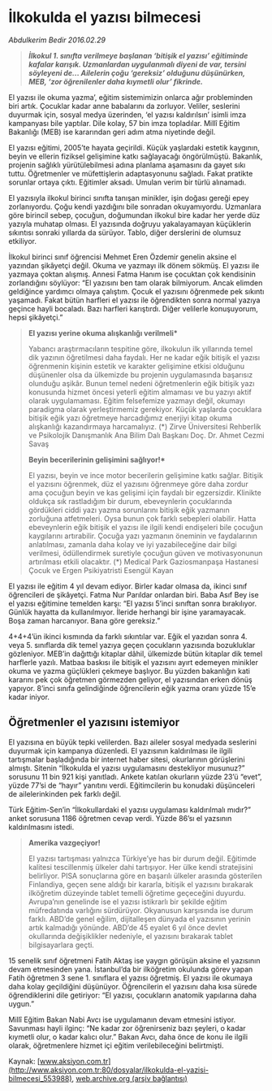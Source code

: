 # İlkokulda el yazısı bilmecesi

*Abdulkerim Bedir 2016.02.29*

<div class="pNewsDetailMainContent ctx_content" itemprop="articleBody">
 <blockquote>
  <p>
   <em>
    <strong>
     İlkokul 1. sınıfta verilmeye başlanan ‘bitişik el yazısı’ eğitiminde kafalar karışık. Uzmanlardan uygulanmalı diyeni de var, tersini söyleyeni de... Ailelerin çoğu ‘gereksiz’ olduğunu düşünürken, MEB, ‘zor öğrenilenler daha kıymetli olur’ fikrinde.
    </strong>
   </em>
  </p>
 </blockquote>
 <p>
  El yazısı ile okuma yazma’, eğitim sistemimizin onlarca ağır probleminden biri artık. Çocuklar kadar anne babalarını da zorluyor. Veliler, seslerini duyurmak için, sosyal medya üzerinden, ‘el yazısı kaldırılsın’ isimli imza kampanyası bile yaptılar. Dile kolay, 57 bin imza topladılar. Millî Eğitim Bakanlığı (MEB) ise kararından geri adım atma niyetinde değil.
 </p>
 <p>
  El yazısı eğitimi, 2005’te hayata geçirildi. Küçük yaşlardaki estetik kaygının, beyin ve ellerin fiziksel gelişimine katkı sağlayacağı öngörülmüştü. Bakanlık, projenin sağlıklı yürütülebilmesi adına planlama aşamasını da gayet sıkı tuttu. Öğretmenler ve müfettişlerin adaptasyonunu sağladı. Fakat pratikte sorunlar ortaya çıktı. Eğitimler aksadı. Umulan verim bir türlü alınamadı.
 </p>
 <p>
  El yazısıyla ilkokul birinci sınıfta tanışan minikler, işin doğası gereği epey zorlanıyordu. Çoğu kendi yazdığını bile sonradan okuyamıyordu. Uzmanlara göre birincil sebep, çocuğun, doğumundan ilkokul bire kadar her yerde düz yazıyla muhatap olması. El yazısında doğruyu yakalayamayan küçüklerin sıkıntısı sonraki yıllarda da sürüyor. Tablo, diğer derslerini de olumsuz etkiliyor.
 </p>
 <p>
  İlkokul birinci sınıf öğrencisi Mehmet Eren Özdemir genelin aksine el yazından şikâyetçi değil. Okuma ve yazmayı ilk dönem sökmüş. El yazısı ile yazmaya çoktan alışmış. Annesi Fatma Hanım ise çocuktan çok kendisinin zorlandığını söylüyor: “El yazısını ben tam olarak bilmiyorum. Ancak elimden geldiğince yardımcı olmaya çalıştım. Çocuk el yazısını öğrenmede pek sıkıntı yaşamadı. Fakat bütün harfleri el yazısı ile öğrendikten sonra normal yazıya geçince hayli bocaladı. Bazı harfleri karıştırdı. Diğer velilerle konuşuyorum, hepsi şikâyetçi.”
 </p>
 <blockquote>
  <p>
   <span>
    <strong>
     El yazısı yerine okuma alışkanlığı verilmeli*
    </strong>
   </span>
  </p>
  <p>
   <span>
    Yabancı araştırmacıların tespitine göre, ilkokulun ilk yıllarında temel dik yazının öğretilmesi daha faydalı. Her ne kadar eğik bitişik el yazısı öğrenmenin kişinin estetik ve karakter gelişimine etkisi olduğunu düşünenler olsa da ülkemizde bu projenin uygulamasında başarısız olunduğu aşikâr. Bunun temel nedeni öğretmenlerin eğik bitişik yazı konusunda hizmet öncesi yeterli eğitim almaması ve bu yazıyı aktif olarak uygulamaması. Eğitim felsefemize yazmayı değil, okumayı paradigma olarak yerleştirmemiz gerekiyor. Küçük yaşlarda çocuklara bitişik eğik yazı öğretmeye harcadığımız enerjiyi kitap okuma alışkanlığı kazandırmaya harcamalıyız. (*) Zirve Üniversitesi Rehberlik ve Psikolojik Danışmanlık Ana Bilim Dalı Başkanı Doç. Dr. Ahmet Cezmi Savaş
   </span>
  </p>
  <p>
   <strong>
    <span>
     Beyin becerilerinin gelişimini sağlıyor!*
    </span>
   </strong>
  </p>
  <p>
   <span>
    El yazısı, beyin ve ince motor becerilerin gelişimine katkı sağlar. Bitişik el yazısını öğrenmek, düz el yazısını öğrenmeye göre daha zordur ama çocuğun beyin ve kas gelişimi için faydalı bir egzersizdir. Klinikte oldukça sık rastladığım bir durum, ebeveynlerin çocuklarında gördükleri ciddi yazı yazma sorunlarını bitişik eğik yazmanın zorluğuna atfetmeleri. Oysa bunun çok farklı sebepleri olabilir. Hatta ebeveynlerin eğik bitişik el yazısı ile ilgili kendi endişeleri bile çocuğun kaygılarını artırabilir. Çocuğa yazı yazmanın öneminin ve faydalarının anlatılması, zamanla daha kolay ve iyi yazabileceğine dair bilgi verilmesi, ödüllendirmek suretiyle çocuğun güven ve motivasyonunun artırılması etkili olacaktır. (*) Medical Park Gaziosmanpaşa Hastanesi Çocuk ve Ergen Psikiyatristi Esengül Kayan
   </span>
  </p>
 </blockquote>
 <p>
  El yazısı ile eğitim 4 yıl devam ediyor. Birler kadar olmasa da, ikinci sınıf öğrencileri de şikâyetçi. Fatma Nur Parıldar onlardan biri. Baba Asıf Bey ise el yazısı eğitimine temelden karşı: “El yazısı 5’inci sınıftan sonra bırakılıyor. Günlük hayatta da kullanılmıyor. İleride herhangi bir işine yaramayacak. Boşa zaman harcanıyor. Bana göre gereksiz.”
 </p>
 <p>
  4+4+4’ün ikinci kısmında da farklı sıkıntılar var. Eğik el yazıdan sonra 4. veya 5. sınıflarda dik temel yazıya geçen çocukların yazısında bozukluklar gözleniyor. MEB’in dağıttığı kitaplar dâhil, ülkemizde bütün kitaplar dik temel harflerle yazılı. Matbaa baskısı ile bitişik el yazısını ayırt edemeyen minikler okuma ve yazma güçlükleri çekmeye başlıyor. Bu yüzden bakanlığın kati kararını pek çok öğretmen görmezden geliyor, el yazısından erken dönüş yapıyor. 8’inci sınıfa gelindiğinde öğrencilerin eğik yazma oranı yüzde 15’e kadar iniyor.
 </p>
 <h2>
  Öğretmenler el yazısını istemiyor
 </h2>
 <p>
  El yazısına en büyük tepki velilerden. Bazı aileler sosyal medyada seslerini duyurmak için kampanya düzenledi. El yazısının kaldırılması ile ilgili tartışmalar başladığında bir internet haber sitesi, okurlarının görüşlerini almıştı. Sitenin “İlkokulda el yazısı uygulamasını destekliyor musunuz?” sorusunu 11 bin 921 kişi yanıtladı. Ankete katılan okurların yüzde 23’ü “evet”, yüzde 77’si de “hayır” yanıtını verdi. Eğitimcilerin bu konudaki düşünceleri de ailelerinkinden pek farklı değil.
 </p>
 <p>
  Türk Eğitim-Sen’in “İlkokullardaki el yazısı uygulaması kaldırılmalı mıdır?” anket sorusuna 1186 öğretmen cevap verdi. Yüzde 86’sı el yazsının kaldırılmasını istedi.
 </p>
 <blockquote>
  <p>
   <span>
    <strong>
     Amerika vazgeçiyor!
    </strong>
   </span>
  </p>
  <p>
   <span>
    El yazısı tartışması yalnızca Türkiye’ye has bir durum değil. Eğitimde kalitesi tescillenmiş ülkeler dahi tartışıyor. Her ülke kendi stratejisini belirliyor. PISA sonuçlarına göre en başarılı ülkeler arasında gösterilen Finlandiya, geçen sene aldığı bir kararla, bitişik el yazısını bırakarak ilköğretim düzeyinde tablet temelli öğretime geçeceğini duyurdu. Avrupa’nın genelinde ise el yazısı istikrarlı bir şekilde eğitim müfredatında varlığını sürdürüyor. Okyanusun karşısında ise durum farklı. ABD’de genel eğilim, dijitalleşen dünyada el yazısının yerinin artık kalmadığı yönünde. ABD’de 45 eyalet 6 yıl önce devlet okullarında değişiklikler nedeniyle, el yazısını bırakarak tablet bilgisayarlara geçti.
   </span>
  </p>
 </blockquote>
 <p>
  15 senelik sınıf öğretmeni Fatih Aktaş ise yaygın görüşün aksine el yazısının devam etmesinden yana. İstanbul’da bir ilköğretim okulunda görev yapan Fatih öğretmen 3 sene 1. sınıflara el yazısı öğretmiş. El yazısı ile okumaya daha kolay geçildiğini düşünüyor. Öğrencilerin el yazısını daha kısa sürede öğrendiklerini dile getiriyor: “El yazısı, çocukların anatomik yapılarına daha uygun.”
 </p>
 <p>
  Millî Eğitim Bakan Nabi Avcı ise uygulamanın devam etmesini istiyor. Savunması hayli ilginç: “Ne kadar zor öğrenirseniz bazı şeyleri, o kadar kıymetli olur, o kadar kalıcı olur.” Bakan Avcı, daha önce de konu ile ilgili olarak, öğretmenlere hizmet içi eğitim verilebileceğini belirtmişti.
 </p>
</div>


Kaynak: [www.aksiyon.com.tr](http://www.aksiyon.com.tr:80/dosyalar/ilkokulda-el-yazisi-bilmecesi_553988), [web.archive.org (arşiv bağlantısı)](http://web.archive.org/web/20160303024228/http://www.aksiyon.com.tr:80/dosyalar/ilkokulda-el-yazisi-bilmecesi_553988)
